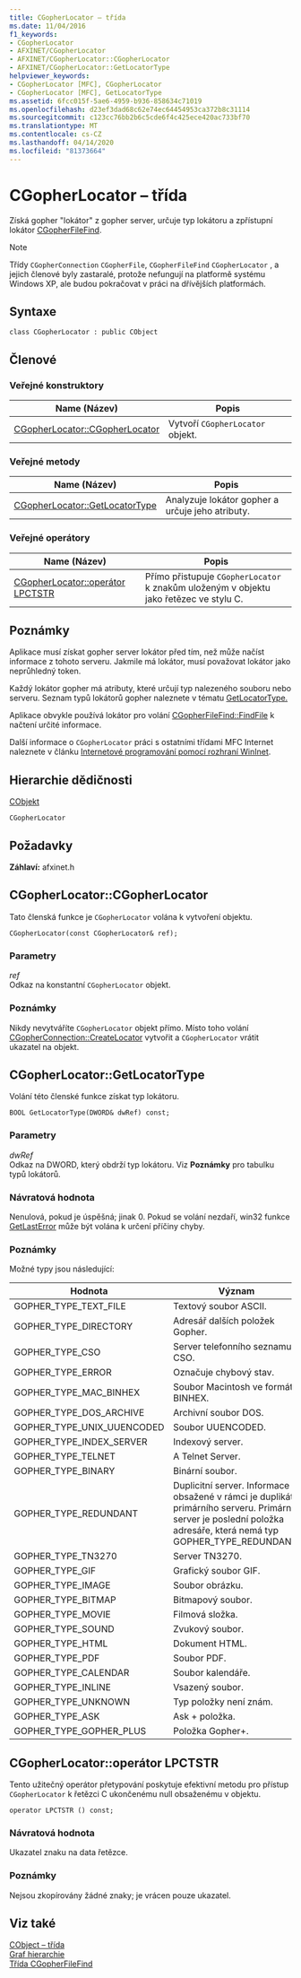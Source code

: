 ```yaml
---
title: CGopherLocator – třída
ms.date: 11/04/2016
f1_keywords:
- CGopherLocator
- AFXINET/CGopherLocator
- AFXINET/CGopherLocator::CGopherLocator
- AFXINET/CGopherLocator::GetLocatorType
helpviewer_keywords:
- CGopherLocator [MFC], CGopherLocator
- CGopherLocator [MFC], GetLocatorType
ms.assetid: 6fcc015f-5ae6-4959-b936-858634c71019
ms.openlocfilehash: d23ef3dad68c62e74ec64454953ca372b8c31114
ms.sourcegitcommit: c123cc76bb2b6c5cde6f4c425ece420ac733bf70
ms.translationtype: MT
ms.contentlocale: cs-CZ
ms.lasthandoff: 04/14/2020
ms.locfileid: "81373664"
---
```

# <a name="cgopherlocator-class"></a>CGopherLocator – třída

Získá gopher "lokátor" z gopher server, určuje typ lokátoru a zpřístupní lokátor [CGopherFileFind](../../mfc/reference/cgopherfilefind-class.md).

> [!NOTE]
> Třídy `CGopherConnection` `CGopherFile`, `CGopherFileFind` `CGopherLocator` , a jejich členové byly zastaralé, protože nefungují na platformě systému Windows XP, ale budou pokračovat v práci na dřívějších platformách.

## <a name="syntax"></a>Syntaxe

```
class CGopherLocator : public CObject
```

## <a name="members"></a>Členové

### <a name="public-constructors"></a>Veřejné konstruktory

|Name (Název)|Popis|
|----------|-----------------|
|[CGopherLocator::CGopherLocator](#cgopherlocator)|Vytvoří `CGopherLocator` objekt.|

### <a name="public-methods"></a>Veřejné metody

|Name (Název)|Popis|
|----------|-----------------|
|[CGopherLocator::GetLocatorType](#getlocatortype)|Analyzuje lokátor gopher a určuje jeho atributy.|

### <a name="public-operators"></a>Veřejné operátory

|Name (Název)|Popis|
|----------|-----------------|
|[CGopherLocator::operátor LPCTSTR](#operator_lpctstr)|Přímo přistupuje `CGopherLocator` k znakům uloženým v objektu jako řetězec ve stylu C.|

## <a name="remarks"></a>Poznámky

Aplikace musí získat gopher server lokátor před tím, než může načíst informace z tohoto serveru. Jakmile má lokátor, musí považovat lokátor jako neprůhledný token.

Každý lokátor gopher má atributy, které určují typ nalezeného souboru nebo serveru. Seznam typů lokátorů gopher naleznete v tématu [GetLocatorType.](#getlocatortype)

Aplikace obvykle používá lokátor pro volání [CGopherFileFind::FindFile](../../mfc/reference/cgopherfilefind-class.md#findfile) k načtení určité informace.

Další informace o `CGopherLocator` práci s ostatními třídami MFC Internet naleznete v článku [Internetové programování pomocí rozhraní WinInet](../../mfc/win32-internet-extensions-wininet.md).

## <a name="inheritance-hierarchy"></a>Hierarchie dědičnosti

[CObjekt](../../mfc/reference/cobject-class.md)

`CGopherLocator`

## <a name="requirements"></a>Požadavky

**Záhlaví:** afxinet.h

## <a name="cgopherlocatorcgopherlocator"></a><a name="cgopherlocator"></a>CGopherLocator::CGopherLocator

Tato členská funkce je `CGopherLocator` volána k vytvoření objektu.

```
CGopherLocator(const CGopherLocator& ref);
```

### <a name="parameters"></a>Parametry

*ref*<br/>
Odkaz na konstantní `CGopherLocator` objekt.

### <a name="remarks"></a>Poznámky

Nikdy nevytváříte `CGopherLocator` objekt přímo. Místo toho volání [CGopherConnection::CreateLocator](../../mfc/reference/cgopherconnection-class.md#createlocator) vytvořit a `CGopherLocator` vrátit ukazatel na objekt.

## <a name="cgopherlocatorgetlocatortype"></a><a name="getlocatortype"></a>CGopherLocator::GetLocatorType

Volání této členské funkce získat typ lokátoru.

```
BOOL GetLocatorType(DWORD& dwRef) const;
```

### <a name="parameters"></a>Parametry

*dwRef*<br/>
Odkaz na DWORD, který obdrží typ lokátoru. Viz **Poznámky** pro tabulku typů lokátorů.

### <a name="return-value"></a>Návratová hodnota

Nenulová, pokud je úspěšná; jinak 0. Pokud se volání nezdaří, win32 funkce [GetLastError](/windows/win32/api/errhandlingapi/nf-errhandlingapi-getlasterror) může být volána k určení příčiny chyby.

### <a name="remarks"></a>Poznámky

Možné typy jsou následující:

|Hodnota|Význam|
|-----------|-------------|
|GOPHER_TYPE_TEXT_FILE|Textový soubor ASCII.|
|GOPHER_TYPE_DIRECTORY|Adresář dalších položek Gopher.|
|GOPHER_TYPE_CSO|Server telefonního seznamu CSO.|
|GOPHER_TYPE_ERROR|Označuje chybový stav.|
|GOPHER_TYPE_MAC_BINHEX|Soubor Macintosh ve formátu BINHEX.|
|GOPHER_TYPE_DOS_ARCHIVE|Archivní soubor DOS.|
|GOPHER_TYPE_UNIX_UUENCODED|Soubor UUENCODED.|
|GOPHER_TYPE_INDEX_SERVER|Indexový server.|
|GOPHER_TYPE_TELNET|A Telnet Server.|
|GOPHER_TYPE_BINARY|Binární soubor.|
|GOPHER_TYPE_REDUNDANT|Duplicitní server. Informace obsažené v rámci je duplikát primárního serveru. Primární server je poslední položka adresáře, která nemá typ GOPHER_TYPE_REDUNDANT.|
|GOPHER_TYPE_TN3270|Server TN3270.|
|GOPHER_TYPE_GIF|Grafický soubor GIF.|
|GOPHER_TYPE_IMAGE|Soubor obrázku.|
|GOPHER_TYPE_BITMAP|Bitmapový soubor.|
|GOPHER_TYPE_MOVIE|Filmová složka.|
|GOPHER_TYPE_SOUND|Zvukový soubor.|
|GOPHER_TYPE_HTML|Dokument HTML.|
|GOPHER_TYPE_PDF|Soubor PDF.|
|GOPHER_TYPE_CALENDAR|Soubor kalendáře.|
|GOPHER_TYPE_INLINE|Vsazený soubor.|
|GOPHER_TYPE_UNKNOWN|Typ položky není znám.|
|GOPHER_TYPE_ASK|Ask + položka.|
|GOPHER_TYPE_GOPHER_PLUS|Položka Gopher+.|

## <a name="cgopherlocatoroperator-lpctstr"></a><a name="operator_lpctstr"></a>CGopherLocator::operátor LPCTSTR

Tento užitečný operátor přetypování poskytuje efektivní metodu pro přístup `CGopherLocator` k řetězci C ukončenému null obsaženému v objektu.

```
operator LPCTSTR () const;
```

### <a name="return-value"></a>Návratová hodnota

Ukazatel znaku na data řetězce.

### <a name="remarks"></a>Poznámky

Nejsou zkopírovány žádné znaky; je vrácen pouze ukazatel.

## <a name="see-also"></a>Viz také

[CObject – třída](../../mfc/reference/cobject-class.md)<br/>
[Graf hierarchie](../../mfc/hierarchy-chart.md)<br/>
[Třída CGopherFileFind](../../mfc/reference/cgopherfilefind-class.md)
